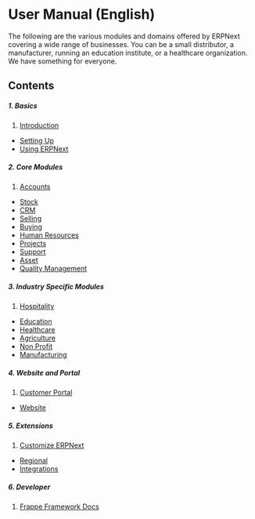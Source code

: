 <!-- add-breadcrumbs -->
<!-- title: ERPNext User Manual (English) -->

# User Manual (English)
The following are the various modules and domains offered by ERPNext covering a wide range of businesses. You can be a small distributor, a manufacturer, running an education institute, or a healthcare organization. We have something for everyone.

## Contents
##### 1. Basics
1. [Introduction](/docs/user/manual/en/introduction)
- [Setting Up](/docs/user/manual/en/setting-up)
- [Using ERPNext](/docs/user/manual/en/using-erpnext)

##### 2. Core Modules
1. [Accounts](/docs/user/manual/en/accounts)
- [Stock](/docs/user/manual/en/stock)
- [CRM](/docs/user/manual/en/CRM)
- [Selling](/docs/user/manual/en/selling)
- [Buying](/docs/user/manual/en/buying)
- [Human Resources](/docs/user/manual/en/human-resources)
- [Projects](/docs/user/manual/en/projects)
- [Support](/docs/user/manual/en/support)
- [Asset](/docs/user/manual/en/asset)
- [Quality Management](/docs/user/manual/en/quality-management)

##### 3. Industry Specific Modules
1. [Hospitality](/docs/user/manual/en/hospitality)
- [Education](/docs/user/manual/en/education)
- [Healthcare](/docs/user/manual/en/agriculture)
- [Agriculture](/docs/user/manual/en/agriculture)
- [Non Profit](/docs/user/manual/en/non_profit)
- [Manufacturing](/docs/user/manual/en/manufacturing)

##### 4. Website and Portal
1. [Customer Portal](/docs/user/manual/en/customer-portal)
- [Website](/docs/user/manual/en/website)

##### 5. Extensions
1. [Customize ERPNext](/docs/user/manual/en/customize-erpnext)
- [Regional](/docs/user/manual/en/regional)
- [Integrations](/docs/user/manual/en/erpnext_integration)

##### 6. Developer
1. [Frappe Framework Docs](https://frappe.io/docs/)
